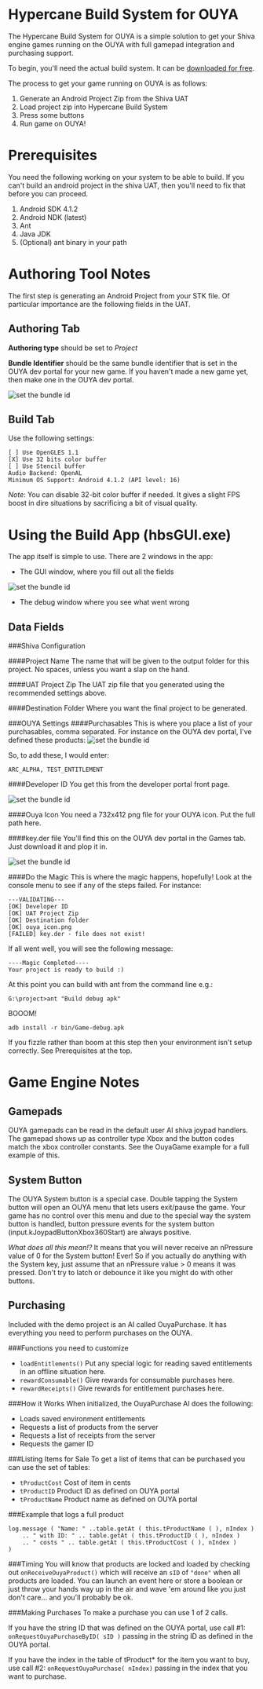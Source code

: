 Hypercane Build System for OUYA
====
The Hypercane Build System for OUYA is a simple solution to get your Shiva engine games running on the OUYA with full gamepad integration and purchasing support.  

To begin, you'll need the actual build system. It can be [downloaded for free](http://www.shivaengine.com/store/tools-for-shiva/168-ouya-build-system-.html).

The process to get your game running on OUYA is as follows:

1. Generate an Android Project Zip from the Shiva UAT
2. Load project zip into Hypercane Build System
3. Press some buttons
4. Run game on OUYA!

Prerequisites
====
You need the following working on your system to be able to build.  If you can't build an android project in the shiva UAT, then you'll need to fix that before you can proceed.

1. Android SDK 4.1.2
2. Android NDK (latest)
3. Ant
4. Java JDK
5. (Optional) ant binary in your path

Authoring Tool Notes
====================
The first step is generating an Android Project from your STK file.  Of particular importance are the following fields in the UAT.

Authoring Tab
--
**Authoring type** should be set to *Project*

**Bundle Identifier** should be the same bundle identifier that is set in the OUYA dev portal for your new game.  If you haven't made a new game yet, then make one in the OUYA dev portal.

![set the bundle id](/screenshots/bundleid.PNG?raw=true)

Build Tab
--
Use the following settings:
```
[ ] Use OpenGLES 1.1
[X] Use 32 bits color buffer
[ ] Use Stencil buffer
Audio Backend: OpenAL
Minimum OS Support: Android 4.1.2 (API level: 16)
```
*Note*: You can disable 32-bit color buffer if needed.  It gives a slight FPS boost in dire situations by sacrificing a bit of visual quality.

Using the Build App (hbsGUI.exe)
============
The app itself is simple to use.  There are 2 windows in the app:

*  The GUI window, where you fill out all the fields

![set the bundle id](/screenshots/finalmenu.PNG?raw=true)
*  The debug window where you see what went wrong

Data Fields
--
###Shiva Configuration

####Project Name
The name that will be given to the output folder for this project.  No spaces, unless you want a slap on the hand.

####UAT Project Zip
The UAT zip file that you generated using the recommended settings above.

####Destination Folder
Where you want the final project to be generated.


###OUYA Settings
####Purchasables
This is where you place a list of your purchasables, comma separated.  For instance on the OUYA dev portal, I've defined these products:
![set the bundle id](/screenshots/purchasables.PNG?raw=true)

So, to add these, I would enter:

```ARC_ALPHA, TEST_ENTITLEMENT```

####Developer ID
You get this from the developer portal front page.

![set the bundle id](/screenshots/developerid.PNG?raw=true)

####Ouya Icon
You need a 732x412 png file for your OUYA icon.  Put the full path here.

####key.der file
You'll find this on the OUYA dev portal in the Games tab.  Just download it and plop it in.

![set the bundle id](/screenshots/keyder.PNG?raw=true)

####Do the Magic
This is where the magic happens, hopefully!  Look at the console menu to see if any of the steps failed.  For instance:
```
---VALIDATING---
[OK] Developer ID
[OK] UAT Project Zip
[OK] Destination folder
[OK] ouya_icon.png
[FAILED] key.der - file does not exist!
```

If all went well, you will see the following message:

```
----Magic Completed----
Your project is ready to build :)
```
At this point you can build with ant from the command line e.g.:

```G:\project>ant "Build debug apk"```

BOOOM!

```adb install -r bin/Game-debug.apk```

If you fizzle rather than boom at this step then your environment isn't setup correctly.  See Prerequisites at the top.

Game Engine Notes
=============

Gamepads
--
OUYA gamepads can be read in the default user AI shiva joypad handlers.  The gamepad shows up as controller type Xbox and the button codes match the xbox controller constants.  See the OuyaGame example for a full example of this.

System Button
--
The OUYA System button is a special case.  Double tapping the System button will open an OUYA menu that lets users exit/pause the game.  Your game has no control over this menu and due to the special way the system button is handled, button pressure events for the system button (input.kJoypadButtonXbox360Start) are always positive.

*What does all this mean!?*  It means that you will never receive an nPressure value of 0 for the System button!  Ever!  So if you actually do anything with the System key, just assume that an nPressure value > 0 means it was pressed.  Don't try to latch or debounce it like you might do with other buttons.

Purchasing
--
Included with the demo project is an AI called OuyaPurchase.  It has everything you need to perform purchases on the OUYA.

###Functions you need to customize

* ```loadEntitlements()``` Put any special logic for reading saved entitlements in an offline situation here.
* ```rewardConsumable()``` Give rewards for consumable purchases here.
* ```rewardReceipts()``` Give rewards for entitlement purchases here.

###How it Works
When initialized, the OuyaPurchase AI does the following:
* Loads saved environment entitlements
* Requests a list of products from the server
* Requests a list of receipts from the server
* Requests the gamer ID

###Listing Items for Sale
To get a list of items that can be purchased you can use the set of tables:

* ```tProductCost``` Cost of item in cents
* ```tProductID``` Product ID as defined on OUYA portal
* ```tProductName``` Product name as defined on OUYA portal

###Example that logs a full product
```
log.message ( "Name: " ..table.getAt ( this.tProductName ( ), nIndex ) 
    .. " with ID: " .. table.getAt ( this.tProductID ( ), nIndex ) 
    .. " costs " .. table.getAt ( this.tProductCost ( ), nIndex ) 
)
```

###Timing
You will know that products are locked and loaded by checking out `onReceiveOuyaProduct()` which will receive an `sID` of `"done"` when all products are loaded.  You can launch an event here or store a boolean or just throw your hands way up in the air and wave 'em around like you just don't care... and you'll probably be ok.

###Making Purchases
To make a purchase you can use 1 of 2 calls.  

If you have the string ID that was defined on the OUYA portal, use call #1: `onRequestOuyaPurchaseByID( sID )` passing in the string ID as defined in the OUYA portal.  

If you have the index in the table of tProduct* for the item you want to buy, use call #2: `onRequestOuyaPurchase( nIndex)` passing in the index that you want to purchase.